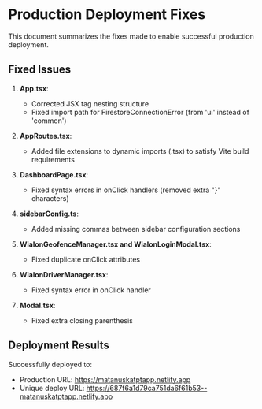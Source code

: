 # Production Deployment Fixes

This document summarizes the fixes made to enable successful production deployment.

## Fixed Issues

1. **App.tsx**: 
   - Corrected JSX tag nesting structure
   - Fixed import path for FirestoreConnectionError (from 'ui' instead of 'common')

2. **AppRoutes.tsx**:
   - Added file extensions to dynamic imports (.tsx) to satisfy Vite build requirements

3. **DashboardPage.tsx**:
   - Fixed syntax errors in onClick handlers (removed extra "}" characters)

4. **sidebarConfig.ts**:
   - Added missing commas between sidebar configuration sections

5. **WialonGeofenceManager.tsx and WialonLoginModal.tsx**:
   - Fixed duplicate onClick attributes

6. **WialonDriverManager.tsx**:
   - Fixed syntax error in onClick handler

7. **Modal.tsx**:
   - Fixed extra closing parenthesis

## Deployment Results

Successfully deployed to:
- Production URL: https://matanuskatptapp.netlify.app
- Unique deploy URL: https://687f6a1d79ca751da6f61b53--matanuskatptapp.netlify.app
